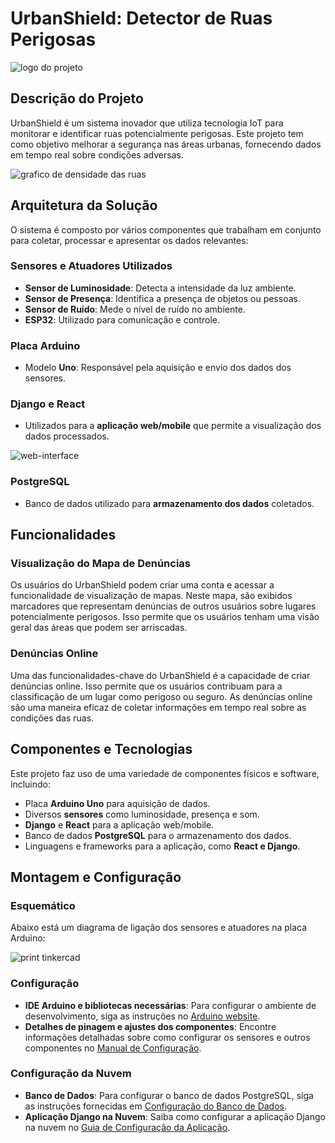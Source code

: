 # UrbanShield: Detector de Ruas Perigosas

![logo do projeto](https://github.com/rickparra/urban-shield-edge/assets/113686045/1374e11d-9a52-4f85-a353-fb548a9d63f4)

## Descrição do Projeto

UrbanShield é um sistema inovador que utiliza tecnologia IoT para monitorar e identificar ruas potencialmente perigosas. Este projeto tem como objetivo melhorar a segurança nas áreas urbanas, fornecendo dados em tempo real sobre condições adversas.

![grafico de densidade das ruas](https://github.com/rickparra/urban-shield-edge/assets/113686045/ccb571ed-714d-4463-849a-40144f00808c)

## Arquitetura da Solução

O sistema é composto por vários componentes que trabalham em conjunto para coletar, processar e apresentar os dados relevantes:

### Sensores e Atuadores Utilizados

- **Sensor de Luminosidade**: Detecta a intensidade da luz ambiente.
- **Sensor de Presença**: Identifica a presença de objetos ou pessoas.
- **Sensor de Ruído**: Mede o nível de ruído no ambiente.
- **ESP32**: Utilizado para comunicação e controle.

### Placa Arduino

- Modelo **Uno**: Responsável pela aquisição e envio dos dados dos sensores.

### Django e React

- Utilizados para a **aplicação web/mobile** que permite a visualização dos dados processados.

![web-interface](https://github.com/rickparra/urban-shield-edge/assets/113686045/96c108ff-4286-4a6a-b3f8-1a949cd7ca5c)

### PostgreSQL

- Banco de dados utilizado para **armazenamento dos dados** coletados.

## Funcionalidades

### Visualização do Mapa de Denúncias

Os usuários do UrbanShield podem criar uma conta e acessar a funcionalidade de visualização de mapas. Neste mapa, são exibidos marcadores que representam denúncias de outros usuários sobre lugares potencialmente perigosos. Isso permite que os usuários tenham uma visão geral das áreas que podem ser arriscadas.

### Denúncias Online

Uma das funcionalidades-chave do UrbanShield é a capacidade de criar denúncias online. Isso permite que os usuários contribuam para a classificação de um lugar como perigoso ou seguro. As denúncias online são uma maneira eficaz de coletar informações em tempo real sobre as condições das ruas.

## Componentes e Tecnologias

Este projeto faz uso de uma variedade de componentes físicos e software, incluindo:

- Placa **Arduino Uno** para aquisição de dados.
- Diversos **sensores** como luminosidade, presença e som.
- **Django** e **React** para a aplicação web/mobile.
- Banco de dados **PostgreSQL** para o armazenamento dos dados.
- Linguagens e frameworks para a aplicação, como **React e Django**.

## Montagem e Configuração

### Esquemático

Abaixo está um diagrama de ligação dos sensores e atuadores na placa Arduino:

![print tinkercad](https://github.com/rickparra/urban-shield-edge/assets/113686045/25948609-3815-418c-8329-c4011d9456a4)

### Configuração

- **IDE Arduino e bibliotecas necessárias**: Para configurar o ambiente de desenvolvimento, siga as instruções no [Arduino website](https://www.arduino.cc/).
- **Detalhes de pinagem e ajustes dos componentes**: Encontre informações detalhadas sobre como configurar os sensores e outros componentes no [Manual de Configuração](configuration.md).

### Configuração da Nuvem

- **Banco de Dados**: Para configurar o banco de dados PostgreSQL, siga as instruções fornecidas em [Configuração do Banco de Dados](cloud_setup.md).
- **Aplicação Django na Nuvem**: Saiba como configurar a aplicação Django na nuvem no [Guia de Configuração da Aplicação](cloud_app_setup.md).
